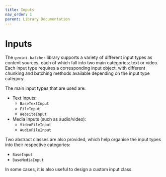 ```yaml
---
title: Inputs
nav_order: 1
parent: Library Documentation
---
```


# Inputs

The `gemini-batcher` library supports a variety of different input types as content sources, each of which fall into two main categories: text or video. Each input type requires a corresponding input object, with different chunking and batching methods available depending on the input type category.

The main input types that are used are:
- Text Inputs:
    - `BaseTextInput`
    - `FileInput`
    - `WebsiteInput`
- Media Inputs (such as audio/video):
    - `VideoFileInput`
    - `AudioFileInput`

Two abstract classes are also provided, which help organise the input types into their respective categories:
- `BaseInput`
- `BaseMediaInput`

In some cases, it is also useful to design a custom input class.